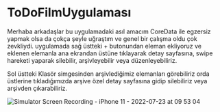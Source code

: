 # ToDoFilmUygulaması
Merhaba arkadaşlar bu uygulamadaki asıl amacım CoreData ile egzersiz yapmak olsa da çokça şeyle uğraştım ve genel bir çalışma oldu çok zevkliydi. 
uygulamada sağ üstteki + butonundan eleman ekliyoruz ve eklenen elemanla ana ekrandan üstüne tıklayarak detay sayfasına, swipe hareketi yaparak silebilir, arşivleyebilir veya düzenleyebiliriz. 

Sol üstteki Klasör simgesinden arşivlediğimiz elemanları görebiliriz orda üstlerine tıkladığımızda arşive özel detay sayfasına gidip silebiliriz veya arşivden çıkarabiliriz. 


![Simulator Screen Recording - iPhone 11 - 2022-07-23 at 09 53 04](https://user-images.githubusercontent.com/54503469/180594189-deca0823-e8c6-4ef2-aa3b-b6c089d8f44b.gif)
